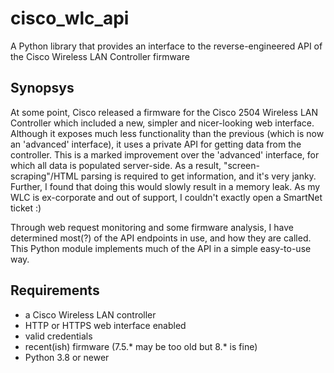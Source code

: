 # cisco_wlc_api

A Python library that provides an interface to the reverse-engineered API of the Cisco Wireless LAN Controller firmware

## Synopsys

At some point, Cisco released a firmware for the Cisco 2504 Wireless LAN Controller which included a new, simpler and
nicer-looking web interface. Although it exposes much less functionality than the previous (which is now an 'advanced'
interface), it uses a private API for getting data from the controller.
This is a marked improvement over the 'advanced' interface, for which all data is populated server-side. As a result,
"screen-scraping"/HTML parsing is required to get information, and it's very janky. Further, I found that doing this
would slowly result in a memory leak. As my WLC is ex-corporate and out of support, I couldn't exactly open a SmartNet
ticket :)

Through web request monitoring and some firmware analysis, I have determined most(?) of the API endpoints in use, and
how they are called. This Python module implements much of the API in a simple easy-to-use way.

## Requirements

* a Cisco Wireless LAN controller
* HTTP or HTTPS web interface enabled
* valid credentials
* recent(ish) firmware (7.5.* may be too old but 8.* is fine)
* Python 3.8 or newer